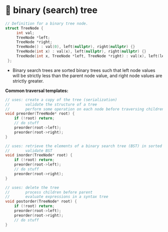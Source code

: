 # 🥰 binary (search) tree

```cpp
// Definition for a binary tree node.
struct TreeNode {
     int val;
     TreeNode *left;
     TreeNode *right;
     TreeNode() : val(0), left(nullptr), right(nullptr) {}
     TreeNode(int x) : val(x), left(nullptr), right(nullptr) {}
     TreeNode(int x, TreeNode *left, TreeNode *right) : val(x), left(left), right(right) {}
 };

```

* Binary search trees are sorted binary trees such that left node values will be strictly less than the parent node value, and right node values are strictly greater.

**Common traversal templates:**

```cpp
// uses: create a copy of the tree (serialization)
//       validate the structure of a tree
//       perform some operation on each node before traversing children
void preorder(TreeNode* root) {
    if (!root) return;
    // do stuff
    preorder(root->left);
    preorder(root->right);
}

// uses: retrieve the elements of a binary search tree (BST) in sorted order
//       validate BST
void inorder(TreeNode* root) {
    if (!root) return;
    preorder(root->left);
    // do stuff
    preorder(root->right);
}

// uses: delete the tree
//       process children before parent
//       evaluate expressions in a syntax tree
void postorder(TreeNode* root) {
    if (!root) return;
    preorder(root->left);
    preorder(root->right);
    // do stuff
}

```
